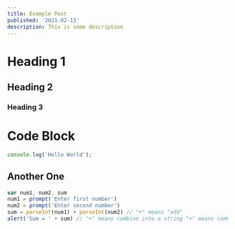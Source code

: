 ```yaml
---
title: Example Post
published: '2021-02-13'
description: This is some description
---
```


# Heading 1
## Heading 2 
### Heading 3

# Code Block

```js title='code.js'
console.log('Hello World');
```

## Another One

```js filename="awesome.js"
var num1, num2, sum
num1 = prompt('Enter first number')
num2 = prompt('Enter second number')
sum = parseInt(num1) + parseInt(num2) // "+" means "add"
alert('Sum = ' + sum) // "+" means combine into a string "+" means combine into a string "+" means combine into a string
```